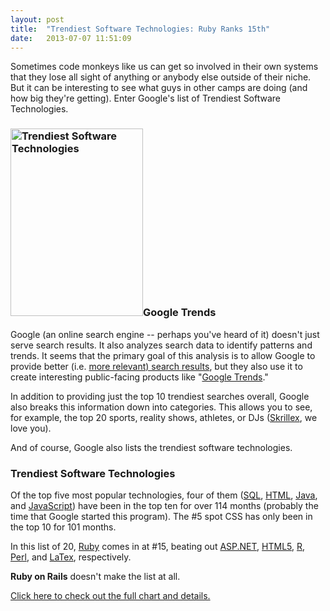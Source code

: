 ```yaml
---
layout: post
title:  "Trendiest Software Technologies: Ruby Ranks 15th"
date:   2013-07-07 11:51:09
---
```


Sometimes code monkeys like us can get so involved in their own systems that they lose all sight of anything or anybody else outside of their niche. But it can be interesting to see what guys in other camps are doing (and how big they're getting). Enter Google's list of Trendiest Software Technologies.

<!--more-->

<h3><a href="http://www.pinupgeek.com/wp-content/uploads/Trendiest-Software-Technologies.png"><img class="pull-right img-responsive" alt="Trendiest Software Technologies" src="http://www.pinupgeek.com/wp-content/uploads/Trendiest-Software-Technologies-212x300.png" width="212" height="300" /></a>Google Trends</h3>
Google (an online search engine -- perhaps you've heard of it) doesn't just serve search results. It also analyzes search data to identify patterns and trends. It seems that the primary goal of this analysis is to allow Google to provide better (i.e. <a title="Search Engine Optimization - Avid Netizen" href="http://www.avidnetizen.com/search-engine-optimization/" target="_blank">more relevant) search results</a>, but they also use it to create interesting public-facing products like "<a title="Google Trends" href="http://www.google.com/trends/" target="_blank">Google Trends</a>."

In addition to providing just the top 10 trendiest searches overall, Google also breaks this information down into categories. This allows you to see, for example, the top 20 sports, reality shows, athletes, or DJs (<a title="Skrillex" href="http://skrillex.com/" target="_blank">Skrillex</a>, we love you).

And of course, Google also lists the trendiest software technologies.
<h3>Trendiest Software Technologies</h3>
Of the top five most popular technologies, four of them (<a title="SQL" href="http://en.wikipedia.org/wiki/SQL" target="_blank">SQL</a>, <a title="HTML" href="http://en.wikipedia.org/wiki/Html" target="_blank">HTML</a>, <a title="Java" href="http://en.wikipedia.org/wiki/Java_(programming_language)" target="_blank">Java</a>, and <a title="Javascript" href="http://en.wikipedia.org/wiki/Javascript" target="_blank">JavaScript</a>) have been in the top ten for over 114 months (probably the time that Google started this program). The #5 spot CSS has only been in the top 10 for 101 months.

In this list of 20, <a title="Ruby" href="http://www.ruby-lang.org/" target="_blank">Ruby</a> comes in at #15, beating out <a title="ASP.NET" href="http://en.wikipedia.org/wiki/Asp.net" target="_blank">ASP.NET</a>, <a title="HTML5" href="http://en.wikipedia.org/wiki/HTML5" target="_blank">HTML5</a>, <a title="R" href="http://en.wikipedia.org/wiki/R_(programming_language)" target="_blank">R</a>, <a title="Perl" href="http://www.perl.org/" target="_blank">Perl</a>, and <a title="LaTex" href="http://en.wikipedia.org/wiki/LaTeX" target="_blank">LaTex</a>, respectively.

<strong>Ruby on Rails</strong> doesn't make the list at all.

<a title="Google Trends - Software" href="http://www.google.com/trends/topcharts#vm=chart&amp;cid=programming_languages" target="_blank">Click here to check out the full chart and details.</a>